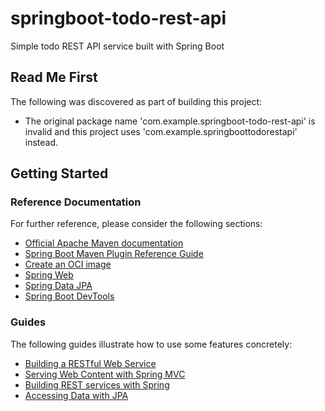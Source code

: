 # springboot-todo-rest-api

Simple todo REST API service built with Spring Boot

## Read Me First

The following was discovered as part of building this project:

- The original package name 'com.example.springboot-todo-rest-api' is invalid and this project uses 'com.example.springboottodorestapi' instead.

## Getting Started

### Reference Documentation

For further reference, please consider the following sections:

- [Official Apache Maven documentation](https://maven.apache.org/guides/index.html)
- [Spring Boot Maven Plugin Reference Guide](https://docs.spring.io/spring-boot/docs/3.1.1/maven-plugin/reference/html/)
- [Create an OCI image](https://docs.spring.io/spring-boot/docs/3.1.1/maven-plugin/reference/html/#build-image)
- [Spring Web](https://docs.spring.io/spring-boot/docs/3.1.1/reference/htmlsingle/#web)
- [Spring Data JPA](https://docs.spring.io/spring-boot/docs/3.1.1/reference/htmlsingle/#data.sql.jpa-and-spring-data)
- [Spring Boot DevTools](https://docs.spring.io/spring-boot/docs/3.1.1/reference/htmlsingle/#using.devtools)

### Guides

The following guides illustrate how to use some features concretely:

- [Building a RESTful Web Service](https://spring.io/guides/gs/rest-service/)
- [Serving Web Content with Spring MVC](https://spring.io/guides/gs/serving-web-content/)
- [Building REST services with Spring](https://spring.io/guides/tutorials/rest/)
- [Accessing Data with JPA](https://spring.io/guides/gs/accessing-data-jpa/)
